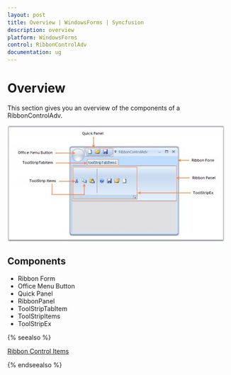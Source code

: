 ```yaml
---
layout: post
title: Overview | WindowsForms | Syncfusion
description: overview
platform: WindowsForms
control: RibbonControlAdv 
documentation: ug
---
```


# Overview

This section gives you an overview of the components of a RibbonControlAdv.

![](Overview_images/Overview_img1.jpeg)

## Components

* Ribbon Form
* Office Menu Button
* Quick Panel
* RibbonPanel
* ToolStripTabItem
* ToolStripItems
* ToolStripEx

{% seealso %}

[Ribbon Control Items](/windowsforms/ribboncontroladv/ribbon-control-items.html)

{% endseealso %}
